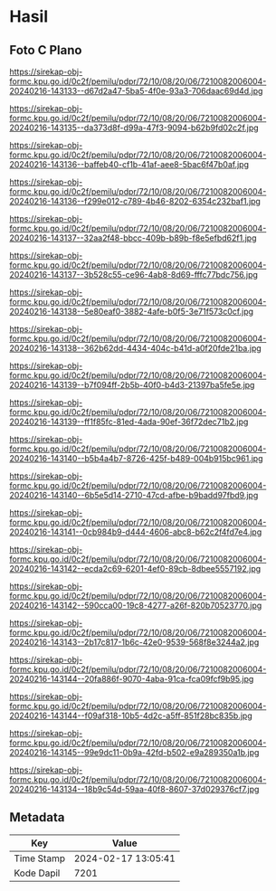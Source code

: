 # Hasil

## Foto C Plano

https://sirekap-obj-formc.kpu.go.id/0c2f/pemilu/pdpr/72/10/08/20/06/7210082006004-20240216-143133--d67d2a47-5ba5-4f0e-93a3-706daac69d4d.jpg

https://sirekap-obj-formc.kpu.go.id/0c2f/pemilu/pdpr/72/10/08/20/06/7210082006004-20240216-143135--da373d8f-d99a-47f3-9094-b62b9fd02c2f.jpg

https://sirekap-obj-formc.kpu.go.id/0c2f/pemilu/pdpr/72/10/08/20/06/7210082006004-20240216-143136--baffeb40-cf1b-41af-aee8-5bac6f47b0af.jpg

https://sirekap-obj-formc.kpu.go.id/0c2f/pemilu/pdpr/72/10/08/20/06/7210082006004-20240216-143136--f299e012-c789-4b46-8202-6354c232baf1.jpg

https://sirekap-obj-formc.kpu.go.id/0c2f/pemilu/pdpr/72/10/08/20/06/7210082006004-20240216-143137--32aa2f48-bbcc-409b-b89b-f8e5efbd62f1.jpg

https://sirekap-obj-formc.kpu.go.id/0c2f/pemilu/pdpr/72/10/08/20/06/7210082006004-20240216-143137--3b528c55-ce96-4ab8-8d69-fffc77bdc756.jpg

https://sirekap-obj-formc.kpu.go.id/0c2f/pemilu/pdpr/72/10/08/20/06/7210082006004-20240216-143138--5e80eaf0-3882-4afe-b0f5-3e71f573c0cf.jpg

https://sirekap-obj-formc.kpu.go.id/0c2f/pemilu/pdpr/72/10/08/20/06/7210082006004-20240216-143138--362b62dd-4434-404c-b41d-a0f20fde21ba.jpg

https://sirekap-obj-formc.kpu.go.id/0c2f/pemilu/pdpr/72/10/08/20/06/7210082006004-20240216-143139--b7f094ff-2b5b-40f0-b4d3-21397ba5fe5e.jpg

https://sirekap-obj-formc.kpu.go.id/0c2f/pemilu/pdpr/72/10/08/20/06/7210082006004-20240216-143139--ff1f85fc-81ed-4ada-90ef-36f72dec71b2.jpg

https://sirekap-obj-formc.kpu.go.id/0c2f/pemilu/pdpr/72/10/08/20/06/7210082006004-20240216-143140--b5b4a4b7-8726-425f-b489-004b915bc961.jpg

https://sirekap-obj-formc.kpu.go.id/0c2f/pemilu/pdpr/72/10/08/20/06/7210082006004-20240216-143140--6b5e5d14-2710-47cd-afbe-b9badd97fbd9.jpg

https://sirekap-obj-formc.kpu.go.id/0c2f/pemilu/pdpr/72/10/08/20/06/7210082006004-20240216-143141--0cb984b9-d444-4606-abc8-b62c2f4fd7e4.jpg

https://sirekap-obj-formc.kpu.go.id/0c2f/pemilu/pdpr/72/10/08/20/06/7210082006004-20240216-143142--ecda2c69-6201-4ef0-89cb-8dbee5557192.jpg

https://sirekap-obj-formc.kpu.go.id/0c2f/pemilu/pdpr/72/10/08/20/06/7210082006004-20240216-143142--590cca00-19c8-4277-a26f-820b70523770.jpg

https://sirekap-obj-formc.kpu.go.id/0c2f/pemilu/pdpr/72/10/08/20/06/7210082006004-20240216-143143--2b17c817-1b6c-42e0-9539-568f8e3244a2.jpg

https://sirekap-obj-formc.kpu.go.id/0c2f/pemilu/pdpr/72/10/08/20/06/7210082006004-20240216-143144--20fa886f-9070-4aba-91ca-fca09fcf9b95.jpg

https://sirekap-obj-formc.kpu.go.id/0c2f/pemilu/pdpr/72/10/08/20/06/7210082006004-20240216-143144--f09af318-10b5-4d2c-a5ff-851f28bc835b.jpg

https://sirekap-obj-formc.kpu.go.id/0c2f/pemilu/pdpr/72/10/08/20/06/7210082006004-20240216-143145--99e9dc11-0b9a-42fd-b502-e9a289350a1b.jpg

https://sirekap-obj-formc.kpu.go.id/0c2f/pemilu/pdpr/72/10/08/20/06/7210082006004-20240216-143134--18b9c54d-59aa-40f8-8607-37d029376cf7.jpg


## Metadata

| Key        | Value               |
| ---------- | ------------------- |
| Time Stamp | 2024-02-17 13:05:41 |
| Kode Dapil | 7201                |



